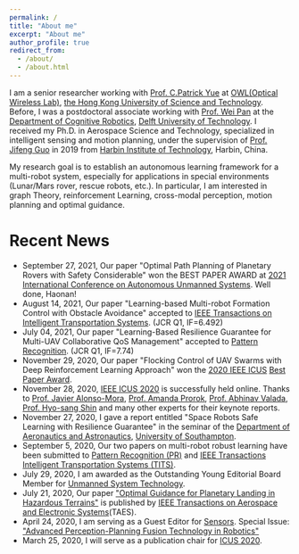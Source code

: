 ```yaml
---
permalink: /
title: "About me"
excerpt: "About me"
author_profile: true
redirect_from: 
  - /about/
  - /about.html
---
```


I am a senior researcher working with [Prof. C.Patrick Yue](https://ece.hkust.edu.hk/eepatrick) at [OWL(Optical Wireless Lab)](http://yuegroup.ust.hk/leadership.html), [the Hong Kong University of Science and Technology](https://hkust.edu.hk/). Before, I was a postdoctoral associate working with [Prof. Wei Pan](https://panweihit.github.io/) at the [Department of Cognitive Robotics](https://www.tudelft.nl/en/3me/about/departments/cognitive-robotics-cor/), [Delft University of Technology](https://www.tudelft.nl/en/). I received my Ph.D. in Aerospace Science and Technology, specialized in intelligent sensing and motion planning, under the supervision of [Prof. Jifeng Guo](http://homepage.hit.edu.cn/guojifeng) in 2019 from [Harbin Institute of Technology](http://www.hit.edu.cn/), Harbin, China.

My research goal is to establish an autonomous learning framework for a multi-robot system, especially for applications in special environments (Lunar/Mars rover, rescue robots, etc.). In particular, I am interested in graph Theory, reinforcement Learning, cross-modal perception, motion planning and optimal guidance.

Recent News
======
* September 27, 2021, Our paper "Optimal Path Planning of Planetary Rovers with Safety Considerable" won the BEST PAPER AWARD at [2021 International Conference on Autonomous Unmanned Systems](http://icaus2021.scholarbee.cn/Page). Well done, Haonan!
* August 14, 2021, Our paper "Learning-based Multi-robot Formation Control with Obstacle Avoidance" accepted to [IEEE Transactions on Intelligent Transportation Systems](https://ieeexplore.ieee.org/xpl/aboutJournal.jsp?punumber=6979). (JCR Q1, IF=6.492)
* July 04, 2021, Our paper "Learning-Based Resilience Guarantee for Multi-UAV Collaborative QoS Management" accepted to [Pattern Recognition](https://www.journals.elsevier.com/pattern-recognition). (JCR Q1, IF=7.74)
* November 29, 2020, Our paper "Flocking Control of UAV Swarms with Deep Reinforcement Learning Approach" won the [2020 IEEE ICUS](http://icus.scholarbee.cn/Page) [Best Paper Award](http://icus.scholarbee.cn/en/web/article/menudetail?mid=676).
* November 28, 2020, [IEEE ICUS 2020](http://icus.scholarbee.cn/Page) is successfully held online. Thanks to [Prof. Javier Alonso-Mora](http://www.alonsomora.com/), [Prof. Amanda Prorok](https://www.proroklab.org/), [Prof. Abhinav Valada](https://rl.uni-freiburg.de/people/valada), [Prof. Hyo-sang Shin](https://www.cranfield.ac.uk/people/professor-hyosang-shin-712415) and many other experts for their keynote reports.
* November 27, 2020, I gave a report entitled "Space Robots Safe Learning with Resilience Guarantee" in the seminar of the [Department of Aeronautics and Astronautics](https://www.southampton.ac.uk/engineering/what_we_do/aeronautics_and_astronautics.page), [University of Southampton](https://www.southampton.ac.uk/).
* September 5, 2020, Our two papers on multi-robot robust learning have been submitted to [Pattern Recognition (PR)](https://www.journals.elsevier.com/pattern-recognition) and [IEEE Transactions Intelligent Transportation Systems (TITS)](https://www.ieee-itss.org/its-transactions).
* July 29, 2020, I am awarded as the Outstanding Young Editorial Board Member for [Unmanned System Technology](https://umst.cbpt.cnki.net/WKD/WebPublication/index.aspx?mid=umst).
* July 21, 2020, Our paper ["Optimal Guidance for Planetary Landing in Hazardous Terrains"](https://ieeexplore.ieee.org/document/8911470) is published by [IEEE Transactions on Aerospace and Electronic Systems](https://ieeexplore.ieee.org/xpl/RecentIssue.jsp?punumber=7)(TAES). 
* April 24, 2020, I am serving as a Guest Editor for [Sensors](https://www.mdpi.com/journal/sensors). 
  Special Issue: ["Advanced Perception-Planning Fusion Technology in Robotics"](https://www.mdpi.com/journal/sensors/special_issues/PPFT)
* March 25, 2020, I will serve as a publication chair for [ICUS 2020](http://icus.scholarbee.cn/en/web/page?mid=558&pid=Home-En).
